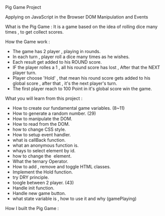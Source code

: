 Pig Game Project

Applying on JavaScript in the Browser DOM Manipulation and Events

What is the Pig Game :
It is a game based on the idea of rolling dice many times , to get collect scores.

How the Game work :
- The game has 2 player , playing in rounds.
- In each turn , player roll a dice many times as he wishes.
- Each result get added to his ROUND score.
- IF the player rolles a 1 , all his round score has lost , After that the NEXT player turn.
- Player choose 'Hold' , that mean his round score gets added to his global score , after that , it's the next player's turn.
- The first player reach to 100 Point in it's global score win the game.


What you will learn from this project : 
- How to create our fundamental game variables. (8~11)
- How to generate a random number. (29)
- How to manipulate the DOM.
- How to read from the DOM.
- how to change CSS style.
- How to setup event handler.
- what is callBack function.
- what an anonymous function is.
- whays to select element by id.
- how to change the <img> element.
- What the ternary Operator.
- How to add , remove and toggle HTML classes.
- Implement the Hold function.
- try DRY principle.
- toogle between 2 player. (43)
- Handle init function.
- Handle new game button.
- what state variable is , how to use it and why (gamePlaying)

How I built the Pig Game :

